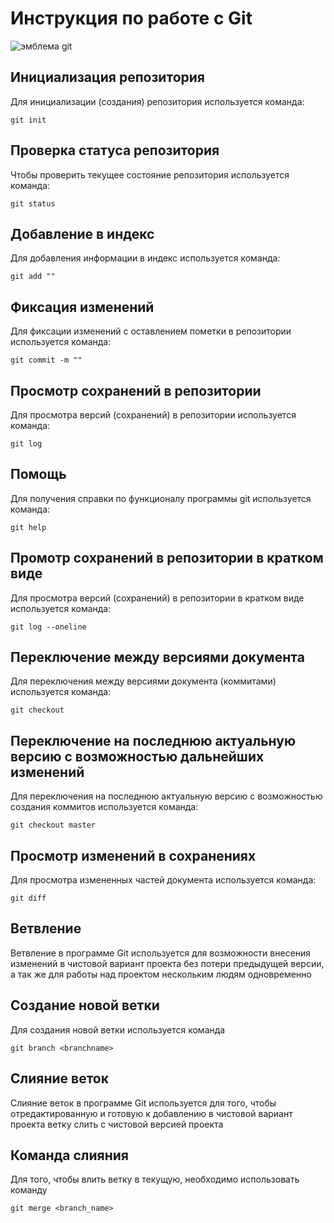 # **Инструкция по работе с Git**

![эмблема git](git_logo.png)

## Инициализация репозитория

Для инициализации (создания) репозитория используется команда: 

    git init

## Проверка статуса репозитория

Чтобы проверить текущее состояние репозитория используется команда:

    git status

## Добавление в индекс

Для добавления информации в индекс используется команда:

    git add ""

## Фиксация изменений

Для фиксации изменений с оставлением пометки в репозитории используется команда:

    git commit -m ""

## Просмотр сохранений в репозитории

Для просмотра версий (сохранений) в репозитории используется команда: 

    git log

## Помощь 

Для получения справки по функционалу программы git используется команда:

    git help

## Промотр сохранений в репозитории в кратком виде

Для просмотра версий (сохранений) в репозитории в кратком виде используется команда:

    git log --oneline

## Переключение между версиями документа

Для переключения между версиями документа (коммитами) используется команда:

    git checkout

## Переключение на последнюю актуальную версию с возможностью дальнейших изменений

Для переключения на последнюю актуальную версию с возможностью создания коммитов используется команда:

    git checkout master

## Просмотр изменений в сохранениях

Для просмотра измененных частей документа используется команда:

    git diff

## Ветвление

Ветвление в программе Git используется для возможности внесения изменений в чистовой вариант проекта без потери предыдущей версии, а так же для работы над проектом нескольким людям одновременно 

## Создание новой ветки

Для создания новой ветки используется команда

    git branch <branchname>

## Слияние веток

Слияние веток в программе Git используется для того, чтобы отредактированную и готовую к добавлению в чистовой вариант проекта ветку слить с чистовой версией проекта

## Команда слияния

Для того, чтобы влить ветку в текущую, необходимо использовать команду 

    git merge <branch_name>

